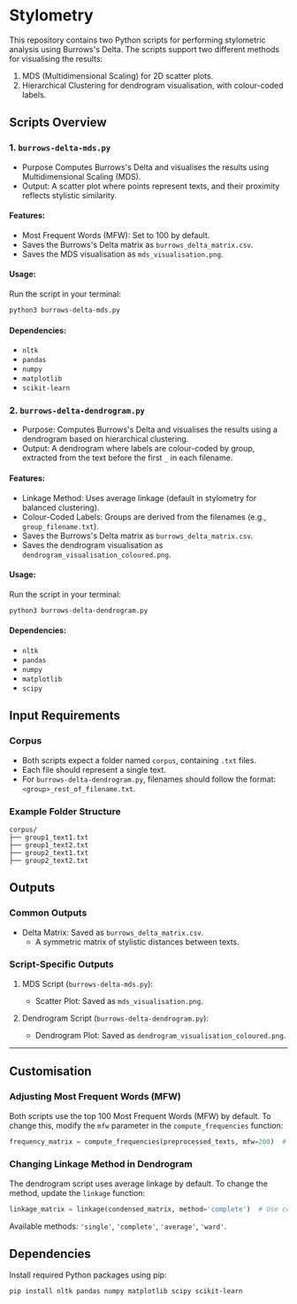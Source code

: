# Stylometry

This repository contains two Python scripts for performing stylometric analysis using Burrows's Delta. The scripts support two different methods for visualising the results:

1. MDS (Multidimensional Scaling) for 2D scatter plots.
2. Hierarchical Clustering for dendrogram visualisation, with colour-coded labels.

## Scripts Overview

### 1. `burrows-delta-mds.py`
- Purpose Computes Burrows's Delta and visualises the results using Multidimensional Scaling (MDS).
- Output: A scatter plot where points represent texts, and their proximity reflects stylistic similarity.

#### Features:
- Most Frequent Words (MFW): Set to 100 by default.
- Saves the Burrows's Delta matrix as `burrows_delta_matrix.csv`.
- Saves the MDS visualisation as `mds_visualisation.png`.

#### Usage:
Run the script in your terminal:
```bash
python3 burrows-delta-mds.py
```

#### Dependencies:
- `nltk`
- `pandas`
- `numpy`
- `matplotlib`
- `scikit-learn`

### 2. `burrows-delta-dendrogram.py`
- Purpose: Computes Burrows's Delta and visualises the results using a dendrogram based on hierarchical clustering.
- Output: A dendrogram where labels are colour-coded by group, extracted from the text before the first `_` in each filename.

#### Features:
- Linkage Method: Uses average linkage (default in stylometry for balanced clustering).
- Colour-Coded Labels: Groups are derived from the filenames (e.g., `group_filename.txt`).
- Saves the Burrows's Delta matrix as `burrows_delta_matrix.csv`.
- Saves the dendrogram visualisation as `dendrogram_visualisation_coloured.png`.

#### Usage:
Run the script in your terminal:
```bash
python3 burrows-delta-dendrogram.py
```

#### Dependencies:
- `nltk`
- `pandas`
- `numpy`
- `matplotlib`
- `scipy`

## Input Requirements

### Corpus
- Both scripts expect a folder named `corpus`, containing `.txt` files.
- Each file should represent a single text.
- For `burrows-delta-dendrogram.py`, filenames should follow the format:  
  `<group>_rest_of_filename.txt`.

### Example Folder Structure
```
corpus/
├── group1_text1.txt
├── group1_text2.txt
├── group2_text1.txt
├── group2_text2.txt
```

## Outputs

### Common Outputs
- Delta Matrix: Saved as `burrows_delta_matrix.csv`.
  - A symmetric matrix of stylistic distances between texts.

### Script-Specific Outputs
1. MDS Script (`burrows-delta-mds.py`):
   - Scatter Plot: Saved as `mds_visualisation.png`.

2. Dendrogram Script (`burrows-delta-dendrogram.py`):
   - Dendrogram Plot: Saved as `dendrogram_visualisation_coloured.png`.

---

## Customisation

### Adjusting Most Frequent Words (MFW)
Both scripts use the top 100 Most Frequent Words (MFW) by default. To change this, modify the `mfw` parameter in the `compute_frequencies` function:
```python
frequency_matrix = compute_frequencies(preprocessed_texts, mfw=200)  # Example: Use 200 MFW
```

### Changing Linkage Method in Dendrogram
The dendrogram script uses average linkage by default. To change the method, update the `linkage` function:
```python
linkage_matrix = linkage(condensed_matrix, method='complete')  # Use complete linkage
```
Available methods: `'single'`, `'complete'`, `'average'`, `'ward'`.

## Dependencies

Install required Python packages using pip:
```bash
pip install nltk pandas numpy matplotlib scipy scikit-learn
```
